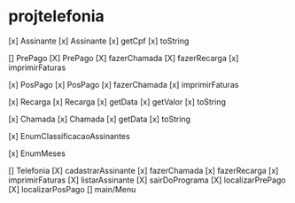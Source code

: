 # projtelefonia


[x] Assinante
    [x] Assinante
    [x] getCpf
    [x] toString

[] PrePago
    [X] PrePago
    [X] fazerChamada
    [X] fazerRecarga
    [x] imprimirFaturas

[x] PosPago
    [x] PosPago
    [x] fazerChamada
    [x] imprimirFaturas

[x] Recarga
    [x] Recarga
    [x] getData
    [x] getValor
    [x] toString

[x] Chamada
    [x] Chamada
    [x] getData 
    [x] toString

[x] EnumClassificacaoAssinantes

[x] EnumMeses

[] Telefonia
    [X] cadastrarAssinante
    [x] fazerChamada
    [x] fazerRecarga
    [x] imprimirFaturas
    [X] listarAssinante
    [X] sairDoPrograma
    [X] localizarPrePago
    [X] localizarPosPago
    [] main/Menu

